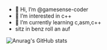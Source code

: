 - 👋 Hi, I’m @gamesense-coder
- 👀 I’m interested in c++
- 🌱 I’m currently learning c,asm,c++
- sitz in benz roll an auf 

<!---
gamesense-coder/gamesense-coder is a ✨ special ✨ repository because its `README.md` (this file) appears on your GitHub profile.
You can click the Preview link to take a look at your changes.
--->

![Anurag's GitHub stats](https://github-readme-stats.vercel.app/api?username=gamesense-coder&show_icons=true&theme=radical)
